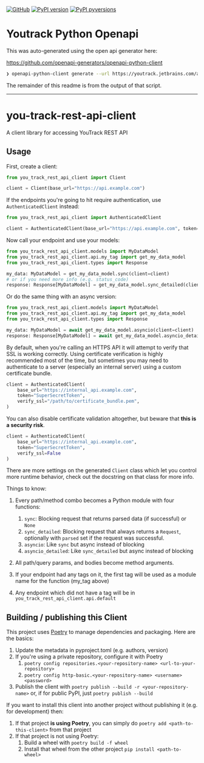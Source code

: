 [![GitHub](https://img.shields.io/badge/GitHub-noahp/youtrack--python--openapi-8da0cb?style=for-the-badge&logo=github)](https://github.com/noahp/youtrack-python-openapi)
[![PyPI
version](https://img.shields.io/pypi/v/youtrack-python-openapi.svg?style=for-the-badge&logo=PyPi&logoColor=white)](https://pypi.org/project/youtrack-python-openapi/)
[![PyPI
pyversions](https://img.shields.io/pypi/pyversions/youtrack-python-openapi.svg?style=for-the-badge&logo=python&logoColor=white&color=ff69b4)](https://pypi.python.org/pypi/youtrack-python-openapi/)
<!-- [![GitHub Workflow Status](https://img.shields.io/github/workflow/status/dtrx-py/dtrx/main-ci/master?logo=github-actions&logoColor=white&style=for-the-badge)](https://github.com/dtrx-py/dtrx/actions) -->

# Youtrack Python Openapi

This was auto-generated using the open api generator here:

https://github.com/openapi-generators/openapi-python-client

```bash
❯ openapi-python-client generate --url https://youtrack.jetbrains.com/api/openapi.json
```

The remainder of this readme is from the output of that script.

---

# you-track-rest-api-client
A client library for accessing YouTrack REST API

## Usage
First, create a client:

```python
from you_track_rest_api_client import Client

client = Client(base_url="https://api.example.com")
```

If the endpoints you're going to hit require authentication, use `AuthenticatedClient` instead:

```python
from you_track_rest_api_client import AuthenticatedClient

client = AuthenticatedClient(base_url="https://api.example.com", token="SuperSecretToken")
```

Now call your endpoint and use your models:

```python
from you_track_rest_api_client.models import MyDataModel
from you_track_rest_api_client.api.my_tag import get_my_data_model
from you_track_rest_api_client.types import Response

my_data: MyDataModel = get_my_data_model.sync(client=client)
# or if you need more info (e.g. status_code)
response: Response[MyDataModel] = get_my_data_model.sync_detailed(client=client)
```

Or do the same thing with an async version:

```python
from you_track_rest_api_client.models import MyDataModel
from you_track_rest_api_client.api.my_tag import get_my_data_model
from you_track_rest_api_client.types import Response

my_data: MyDataModel = await get_my_data_model.asyncio(client=client)
response: Response[MyDataModel] = await get_my_data_model.asyncio_detailed(client=client)
```

By default, when you're calling an HTTPS API it will attempt to verify that SSL is working correctly. Using certificate verification is highly recommended most of the time, but sometimes you may need to authenticate to a server (especially an internal server) using a custom certificate bundle.

```python
client = AuthenticatedClient(
    base_url="https://internal_api.example.com",
    token="SuperSecretToken",
    verify_ssl="/path/to/certificate_bundle.pem",
)
```

You can also disable certificate validation altogether, but beware that **this is a security risk**.

```python
client = AuthenticatedClient(
    base_url="https://internal_api.example.com",
    token="SuperSecretToken",
    verify_ssl=False
)
```

There are more settings on the generated `Client` class which let you control more runtime behavior, check out the docstring on that class for more info.

Things to know:
1. Every path/method combo becomes a Python module with four functions:
    1. `sync`: Blocking request that returns parsed data (if successful) or `None`
    1. `sync_detailed`: Blocking request that always returns a `Request`, optionally with `parsed` set if the request was successful.
    1. `asyncio`: Like `sync` but async instead of blocking
    1. `asyncio_detailed`: Like `sync_detailed` but async instead of blocking

1. All path/query params, and bodies become method arguments.
1. If your endpoint had any tags on it, the first tag will be used as a module name for the function (my_tag above)
1. Any endpoint which did not have a tag will be in `you_track_rest_api_client.api.default`

## Building / publishing this Client
This project uses [Poetry](https://python-poetry.org/) to manage dependencies  and packaging.  Here are the basics:
1. Update the metadata in pyproject.toml (e.g. authors, version)
1. If you're using a private repository, configure it with Poetry
    1. `poetry config repositories.<your-repository-name> <url-to-your-repository>`
    1. `poetry config http-basic.<your-repository-name> <username> <password>`
1. Publish the client with `poetry publish --build -r <your-repository-name>` or, if for public PyPI, just `poetry publish --build`

If you want to install this client into another project without publishing it (e.g. for development) then:
1. If that project **is using Poetry**, you can simply do `poetry add <path-to-this-client>` from that project
1. If that project is not using Poetry:
    1. Build a wheel with `poetry build -f wheel`
    1. Install that wheel from the other project `pip install <path-to-wheel>`
